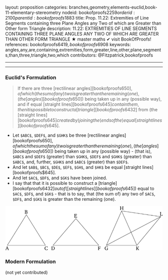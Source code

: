 layout: proposition
categories: branches,geometry,elements-euclid,book-11-elementary-stereometry
nodeid: bookofproofs$2259
orderid: 2100
parentid: bookofproofs$1883
title: Prop. 11.22: Extremities of Line Segments containing three Plane Angles any Two of which are Greater than Other form Triangle
description: 11.22: EXTREMITIES OF LINE SEGMENTS CONTAINING THREE PLANE ANGLES ANY TWO OF WHICH ARE GREATER THAN OTHER FORM TRIANGLE &#9733; master maths &#10004; visit BookOfProofs!
references: bookofproofs$6419,bookofproofs$6908
keywords: angles,any,are,containing,extremities,form,greater,line,other,plane,segments,than,three,triangle,two,which
contributors: @Fitzpatrick,bookofproofs

---


---

### Euclid's Formulation

> If there are three [rectilinear angles][bookofproofs$650], of which (the sum of any) two is greater than the remaining (one), (the [angles][bookofproofs$650]) being taken up in any (possible way), and if equal [straight lines][bookofproofs$645] contain them, then it is possible to construct a [triangle][bookofproofs$6432] from (the [straight lines][bookofproofs$645] created by) joining the (ends of the) equal [straight lines][bookofproofs$645].
* Let `$ABC$`, `$DEF$`, and `$GHK$` be three [rectilinear angles][bookofproofs$650], of which the sum of any) two is greater than the remaining (one), (the [angles][bookofproofs$650]) being taken up in any (possible way) - (that is), `$ABC$` and `$DEF$` (greater) than `$GHK$`, `$DEF$` and `$GHK$` (greater) than `$ABC$`, and, further, `$GHK$` and `$ABC$` (greater) than `$DEF$`.
* And let `$AB$`, `$BC$`, `$DE$`, `$EF$`, `$GH$`, and `$HK$` be equal [straight lines][bookofproofs$645].
* And let `$AC$`, `$DF$`, and `$GK$` have been joined.
* I say that that it is possible to construct a [triangle][bookofproofs$6432] out of ([straight lines][bookofproofs$645]) equal to `$AC$`, `$DF$`, and `$GK$` - that is to say, that (the sum of) any two of `$AC$`, `$DF$`, and `$GK$` is greater than the remaining (one).

![fig22e](https://github.com/bookofproofs/bookofproofs.github.io/blob/main/_sources/_assets/images/euclid/Book11/fig22e.png?raw=true)



### Modern Formulation

(not yet contributed)

